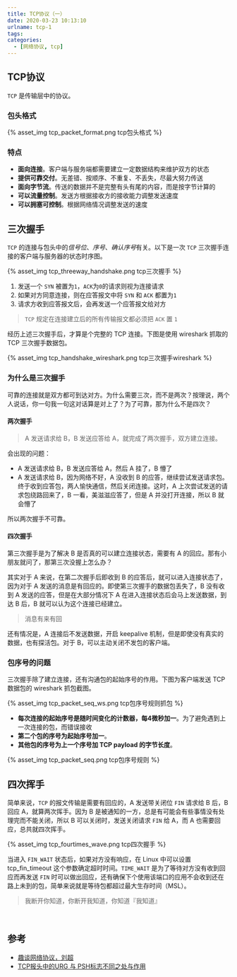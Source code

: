 ```yaml
---
title: TCP协议（一）
date: 2020-03-23 10:13:10
urlname: tcp-1
tags:
categories:
  - [网络协议, tcp]
---
```


## TCP协议
`TCP` 是传输层中的协议。

### 包头格式
{% asset_img tcp_packet_format.png tcp包头格式 %}

### 特点
- **面向连接**。客户端与服务端都需要建立一定数据结构来维护双方的状态
- **提供可靠交付**。无差错、按顺序、不重复、不丢失，尽最大努力传送
- **面向字节流**。传送的数据并不是完整有头有尾的内容，而是按字节计算的
- **可以流量控制**。发送方根据接收方的接收能力调整发送速度
- **可以拥塞可控制**。根据网络情况调整发送的速度


## 三次握手
`TCP` 的连接与包头中的*信号位*、*序号*、*确认序号*有关。以下是一次 `TCP` 三次握手连接的客户端与服务器的状态时序图。

{% asset_img tcp_threeway_handshake.png tcp三次握手 %}  

1. 发送一个 `SYN` 被置为`1`，`ACK`为`0`的请求则视为连接请求
2. 如果对方同意连接，则在应答报文中将 `SYN` 和 `ACK` 都置为`1`
3. 请求方收到应答报文后，会再发送一个应答报文给对方

>  `TCP` 规定在连接建立后的所有传输报文都必须把 `ACK` 置 `1`

经历上述三次握手后，才算是个完整的 TCP 连接。下图是使用 wireshark 抓取的 TCP 三次握手数据包。

{% asset_img tcp_handshake_wireshark.png tcp三次握手wireshark %}  

### 为什么是三次握手

可靠的连接就是双方都可到达对方。为什么需要三次，而不是两次？按理说，两个人说话，你一句我一句这对话算是对上了？为了可靠，那为什么不是四次？

#### 两次握手
> A 发送请求给 B，B 发送应答给 A，就完成了两次握手，双方建立连接。

会出现的问题：
- A 发送请求给 B，B 发送应答给 A，然后 A 挂了，B 懵了
- A 发送请求给 B，因为网络不好，A 没收到 B 的应答，继续尝试发送请求包。终于收到应答包，两人愉快通信，然后关闭连接。这时，A 上次尝试发送的请求包绕路回来了，B 一看，美滋滋应答了，但是 A 并没打开连接，所以 B 就会懵了

所以两次握手不可靠。

#### 四次握手

第三次握手是为了解决 B 是否真的可以建立连接状态，需要有 A 的回应。那有小朋友就问了，那第三次没握上怎么办？

其实对于 A 来说，在第二次握手后即收到 B 的应答后，就可以进入连接状态了，因为对于 A 发送的消息是有回应的。即使第三次握手的数据包丢失了，B 没有收到 A 发送的应答，但是在大部分情况下 A 在进入连接状态后会马上发送数据，到达 B 后，B 就可以认为这个连接已经建立。

> 消息有来有回

还有情况是，A 连接后不发送数据，开启 keepalive 机制，但是即使没有真实的数据，也有探活包。对于 B，可以主动关闭不发包的客户端。

### 包序号的问题

三次握手除了建立连接，还有沟通包的起始序号的作用。下图为客户端发送 TCP 数据包的 wireshark 抓包截图。

{% asset_img tcp_packet_seq_ws.png tcp包序号规则抓包 %}

- **每次连接的起始序号是随时间变化的计数器，每4微秒加一**。为了避免遇到上一次连接的包，而错误接收
- **第二个包的序号为起始序号加一**。
- **其他包的序号为上一个序号加 TCP payload 的字节长度**。

{% asset_img tcp_packet_seq.png tcp包序号规则 %}

## 四次挥手

简单来说，`TCP` 的报文传输是需要有回应的，A 发送带关闭位 `FIN` 请求给 B 后，B 回应 A，就算两次挥手。因为 B 是被通知的一方，总是有可能会有些事情没有处理完而不能关闭，所以 B 可以关闭时，发送关闭请求 `FIN` 给 A，而 A 也需要回应，总共就四次挥手。

{% asset_img tcp_fourtimes_wave.png tcp四次握手 %}

当进入 `FIN_WAIT` 状态后，如果对方没有响应，在 Linux 中可以设置 tcp_fin_timeout 这个参数确定超时时间。`TIME_WAIT` 是为了等待对方没有收到回应而再发送 `FIN` 时可以做出回应，还有确保下个使用该端口的应用不会收到还在路上未到的包，简单来说就是等待包都超过最大生存时间（MSL）。

> 我断开你知道，你断开我知道，你知道『我知道』

<br>

## 参考
- [趣谈网络协议，刘超](https://time.geekbang.org/column/intro/85)
- [TCP报头中的URG 与 PSH标志不同之处与作用](https://blog.csdn.net/a1414345/article/details/72486567)